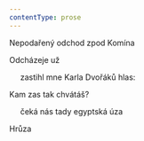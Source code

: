 ```yaml
---
contentType: prose
---
```


Nepodařený odchod zpod Komína

Odcházeje už

     zastihl mne Karla Dvořáků hlas:

Kam zas tak chvátáš?

     čeká nás tady egyptská úza

Hrůza

